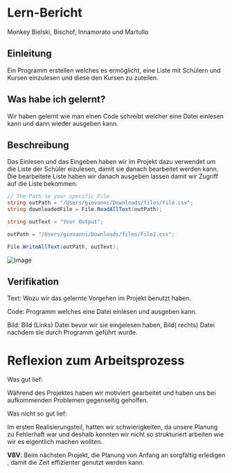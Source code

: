 # Lern-Bericht
Monkey Bielski, Bischof, Innamorato und Martullo

## Einleitung

Ein Programm erstellen welches es ermöglicht, eine Liste mit Schülern und Kursen einzulesen und diese den Kursen zu zuteilen.

## Was habe ich gelernt?

Wir haben gelernt wie man einen Code schreibt welcher eine Datei einlesen kann und dann wieder ausgeben kann.

## Beschreibung

Das Einlesen und das Eingeben haben wir im Projekt dazu verwendet um die Liste der Schüler eizulesen, damit sie danach bearbeitet werden kann. Die bearbeitete Liste haben wir danach ausgeben lassen damit wir Zugriff auf die Liste bekommen. 
```csharp
// The Path to your specific File.
string outPath = "/Users/giovanni/Downloads/files/File.csv";
string downloadedFile = File.ReadAllText(outPath);

string outText = "Your Output";

outPath = "/Users/giovanni/Downloads/files/File2.csv";

File.WriteAllText(outPath, outText);
```
![image](https://user-images.githubusercontent.com/111045891/202405809-6e6a94bf-027f-425f-9dde-321858b79dc1.png)


## Verifikation

Text: Wozu wir das gelernte Vorgehen im Projekt benutzt haben.

Code: Programm welches eine Datei einlesen und ausgeben kann.

Bild: Bild (Links) Datei bevor wir sie eingelesen haben, Bild( rechts) Datei nachdem sie durch Programm geführt wurde.

# Reflexion zum Arbeitsprozess
Was gut lief:

Während des Projektes haben wir motiviert gearbeitet und haben uns bei aufkommenden Problemen gegenseitig geholfen.

Was nicht so gut lief:

Im ersten Realisierungsteil, hatten wir schwierigkeiten, da unsere Planung zu Fehlerhaft war und deshalb konnten wir nicht so strukturiert arbeiten wie wir es eigentlich machen wollten.

**VBV**: Beim nächsten Projekt, die Planung von Anfang an sorgfältig erledigen , damit die Zeit effizienter genutzt werden kann.
